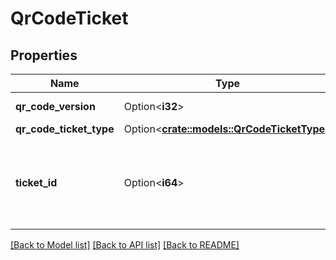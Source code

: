 # QrCodeTicket

## Properties

Name | Type | Description | Notes
------------ | ------------- | ------------- | -------------
**qr_code_version** | Option<**i32**> | Version of QR code | [optional]
**qr_code_ticket_type** | Option<[**crate::models::QrCodeTicketType**](QrCodeTicketType.md)> |  | [optional]
**ticket_id** | Option<**i64**> | If there is used discount there is as well ticket ID which is linked to it. | [optional]

[[Back to Model list]](../README.md#documentation-for-models) [[Back to API list]](../README.md#documentation-for-api-endpoints) [[Back to README]](../README.md)


